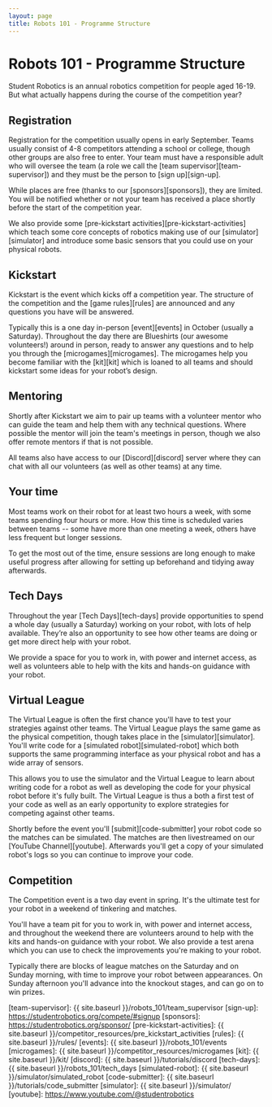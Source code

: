```yaml
---
layout: page
title: Robots 101 - Programme Structure
---
```


# Robots 101 - Programme Structure

Student Robotics is an annual robotics competition for people aged 16-19.
But what actually happens during the course of the competition year?

## Registration

Registration for the competition usually opens in early September. Teams usually
consist of 4-8 competitors attending a school or college, though other groups
are also free to enter. Your team must have a responsible adult who will oversee
the team (a role we call the [team supervisor][team-supervisor]) and they must
be the person to [sign up][sign-up].

While places are free (thanks to our [sponsors][sponsors]), they are limited.
You will be notified whether or not your team has received a place shortly
before the start of the competition year.

We also provide some [pre-kickstart activities][pre-kickstart-activities] which
teach some core concepts of robotics making use of our [simulator][simulator]
and introduce some basic sensors that you could use on your physical robots.

## Kickstart

Kickstart is the event which kicks off a competition year. The structure of the
competition and the [game rules][rules] are announced and any questions you have
will be answered.

Typically this is a one day in-person [event][events] in October (usually a Saturday).
Throughout the day there are Blueshirts (our awesome volunteers!) around in
person, ready to answer any questions and to help you through the
[microgames][microgames]. The microgames help you become familiar with the
[kit][kit] which is loaned to all teams and should kickstart some ideas for your
robot’s design.

## Mentoring

Shortly after Kickstart we aim to pair up teams with a volunteer mentor who can
guide the team and help them with any technical questions. Where possible the
mentor will join the team's meetings in person, though we also offer remote
mentors if that is not possible.

All teams also have access to our [Discord][discord] server where they can chat
with all our volunteers (as well as other teams) at any time.

## Your time

Most teams work on their robot for at least two hours a week, with some teams
spending four hours or more. How this time is scheduled varies between teams --
some have more than one meeting a week, others have less frequent but longer
sessions.

To get the most out of the time, ensure sessions are long enough to make useful
progress after allowing for setting up beforehand and tidying away afterwards.

## Tech Days

Throughout the year [Tech Days][tech-days] provide opportunities to spend a
whole day (usually a Saturday) working on your robot, with lots of help
available. They’re also an opportunity to see how other teams are doing or get
more direct help with your robot.

We provide a space for you to work in, with power and internet access, as well
as volunteers able to help with the kits and hands-on guidance with your robot.

## Virtual League

The Virtual League is often the first chance you'll have to test your strategies
against other teams. The Virtual League plays the same game as the physical
competition, though takes place in the [simulator][simulator]. You'll write
code for a [simulated robot][simulated-robot] which both supports the same
programming interface as your physical robot and has a wide array of sensors.

This allows you to use the simulator and the Virtual League to learn about
writing code for a robot as well as developing the code for your physical robot
before it's fully built. The Virtual League is thus a both a first test of your
code as well as an early opportunity to explore strategies for competing against
other teams.

Shortly before the event you'll [submit][code-submitter] your robot code so the
matches can be simulated. The matches are then livestreamed on our
[YouTube Channel][youtube]. Afterwards you'll get a copy of your simulated
robot's logs so you can continue to improve your code.

## Competition

The Competition event is a two day event in spring. It's the ultimate test for
your robot in a weekend of tinkering and matches.

You'll have a team pit for you to work in, with power and internet access, and
throughout the weekend there are volunteers around to help with the kits and
hands-on guidance with your robot. We also provide a test arena which you can
use to check the improvements you're making to your robot.

Typically there are blocks of league matches on the Saturday and on Sunday
morning, with time to improve your robot between appearances. On Sunday
afternoon you'll advance into the knockout stages, and can go on to win prizes.


[team-supervisor]: {{ site.baseurl }}/robots_101/team_supervisor
[sign-up]: https://studentrobotics.org/compete/#signup
[sponsors]: https://studentrobotics.org/sponsor/
[pre-kickstart-activities]: {{ site.baseurl }}/competitor_resources/pre_kickstart_activities
[rules]: {{ site.baseurl }}/rules/
[events]: {{ site.baseurl }}/robots_101/events
[microgames]: {{ site.baseurl }}/competitor_resources/microgames
[kit]: {{ site.baseurl }}/kit/
[discord]: {{ site.baseurl }}/tutorials/discord
[tech-days]: {{ site.baseurl }}/robots_101/tech_days
[simulated-robot]: {{ site.baseurl }}/simulator/simulated_robot
[code-submitter]: {{ site.baseurl }}/tutorials/code_submitter
[simulator]: {{ site.baseurl }}/simulator/
[youtube]: https://www.youtube.com/@studentrobotics
